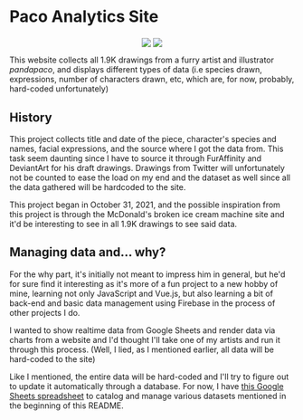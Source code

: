 # Paco Analytics Site

<p align="center">
  <img src="https://img.shields.io/github/commit-activity/m/skepfusky/pandapaco-art-statistics?color=darkgreen&label=commits%2Fmonth&style=flat-square" align="center">
  <img src="https://img.shields.io/github/last-commit/skepfusky/pandapaco-art-statistics?style=flat-square" align="center">
</p>

This website collects all 1.9K drawings from a furry artist and illustrator
*pandapaco*, and displays different types of data (i.e species drawn, expressions,
number of characters drawn, etc, which are, for now, probably, hard-coded
unfortunately)

## History

This project collects title and date of the piece, character's species and names,
facial expressions, and the source where I got the data from. This task seem
daunting since I have to source it through FurAffinity and DeviantArt for his
draft drawings. Drawings from Twitter will unfortunately not be counted to ease
the load on my end and the dataset as well since all the data gathered will be
hardcoded to the site.

This project began in October 31, 2021, and the possible inspiration from this
project is through the McDonald's broken ice cream machine site and it'd be
interesting to see in all 1.9K drawings to see said data.

## Managing data and... why?

For the why part, it's initially not meant to impress him in general, but he'd
for sure find it interesting as it's more of a fun project to a new hobby
of mine, learning not only JavaScript and Vue.js, but also learning a bit of
back-end and basic data management using Firebase in the process of other
projects I do.

I wanted to show realtime data from Google Sheets and render data via charts
from a website and I'd thought I'll take one of my artists and run it through
this process. (Well, I lied, as I mentioned earlier, all data will be hard-coded
to the site)

Like I mentioned, the entire data will be hard-coded and I'll try to figure out
to update it automatically through a database. For now, I have [this Google Sheets spreadsheet](https://docs.google.com/spreadsheets/d/1fpNL-qbfZ53H-6WdqEB2X9rwn9QmM1porJqKgBC7rPk/edit?usp=sharing)
 to catalog and manage various datasets mentioned in the beginning of this README.
